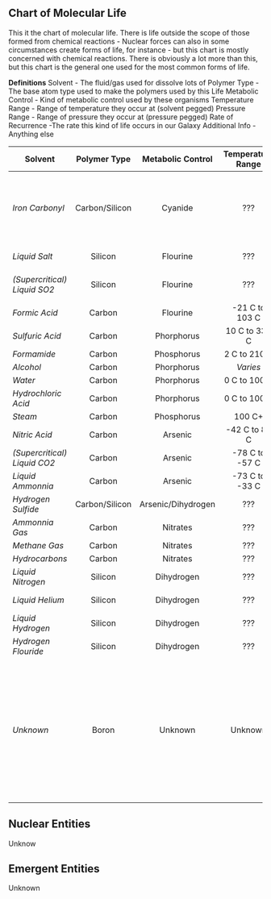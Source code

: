 




## Chart of Molecular Life

This it the chart of molecular life.  There is life outside the scope of those formed from chemical reactions - Nuclear forces can also in some circumstances create forms of life, for instance - but this chart is mostly concerned with chemical reactions.  There is obviously a lot more than this, but this chart is the general one used for the most common forms of life.

**Definitions**
Solvent - The fluid/gas used for dissolve lots of
Polymer Type - The base atom type used to make the polymers used by this Life
Metabolic Control - Kind of metabolic control used by these organisms
Temperature Range - Range of temperature they occur at (solvent pegged)
Pressure Range - Range of pressure they occur at (pressure pegged)
Rate of Recurrence -The rate this kind of life occurs in our Galaxy
Additional Info - Anything else

 | **Solvent**       | **Polymer Type**           | **Metabolic Control** | **Temperature Range** |  **Pressure Range** | **Rate of Recurrence** | **Additional Info**
 | ------------- |:-----------------------------:| :---------------:| :--------------:| :--------------:| :-----------------:| ----------------:|
 | *Iron Carbonyl*   | Carbon/Silicon | Cyanide |  ??? | ??? | 0.61RR | Low reactivity, often leading to resilient megacellular organisms |
 | *Liquid Salt*   | Silicon | Flourine |  ??? | 5.1 ATM+ | 0.72RR | High gravity and heat|
 | *(Supercritical) Liquid SO2* | Silicon  | Flourine |  ???  | 5.1 ATM+ | 0.45RR | Gel-like substances are common |
 | *Formic Acid*   | Carbon | Flourine | -21 C to 103 C | ??? | 0.45RR |  |
 | *Sulfuric Acid*   | Carbon | Phorphorus | 10 C to 337 C | ??? | 2.1RR | |
 | *Formamide*   | Carbon | Phosphorus | 2 C to 210 C | ??? | 0.45RR |  |
 | *Alcohol*   | Carbon | Phorphorus | *Varies* | ??? | 0.08RR | |
 | *Water*   | Carbon | Phorphorus | 0 C to 100 C | ??? | 10.0RR |  |
 | *Hydrochloric Acid*   | Carbon | Phorphorus | 0 C to 100 C | ??? | 0.02RR |  |
 | *Steam*   | Carbon | Phosphorus | 100 C+ | ??? | 1.2RR |  |
 | *Nitric Acid*   | Carbon | Arsenic | -42 C to 83 C | ??? | 1.4RR |  |
 | *(Supercritical) Liquid CO2*   | Carbon | Arsenic | -78 C to -57 C | 5.1 ATM + | 0.45RR |  |
 | *Liquid Ammonnia*   | Carbon | Arsenic | -73 C to -33 C  | ??? | 3.7RR |  |
 | *Hydrogen Sulfide* | Carbon/Silicon | Arsenic/Dihydrogen | ??? | ??? | 0.4RR |  |
 | *Ammonnia Gas*   | Carbon | Nitrates | ??? | ??? | 0.2RR |  |
 | *Methane Gas*   | Carbon | Nitrates | ??? | ??? | 0.1RR |  |
 | *Hydrocarbons*   | Carbon | Nitrates | ??? | ??? | 3.7RR |  |
 | *Liquid Nitrogen*   | Silicon | Dihydrogen | ??? | ??? | 0.2RR |  |
 | *Liquid Helium*   | Silicon | Dihydrogen | ??? | 5.1 ATM+ | 0.04RR |  |
  | *Liquid Hydrogen*   | Silicon | Dihydrogen | ??? | ??? | 0.07RR |  |
 | *Hydrogen Flouride* | Silicon | Dihydrogen | ??? | ??? | 0.001RR |  |
 | *Unknown* | Boron | Unknown | Unknown | Unknown | 1.0 x 10^-17 RR | An example of a life that is possible but basically irrelevant.  You'll be sifting through lots of super clusters of galaxies before finding any boron boys.

## Nuclear Entities

Unknow

## Emergent Entities

Unknown
